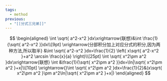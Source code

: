 ```yaml
---
tags:
  - method
previous:
  - "[[分式三兄弟]]"
---
```


$$
\begin{aligned}
\int \sqrt{ a^2-x^2 }dx\xrightarrow{联想}&\int \frac{1}{\sqrt{ a^2-x^2 }}dx\\[9pt]
\xrightarrow{分部积分加上对应分式的积分,因为两种方法,所以取半} &\int \sqrt{ a^2-x^2 }dx=\frac{1}{2} \left( x\sqrt{ a^2-x^2 }+a^2 \arcsin \frac{x}{a} \right)\\[25pt]
\int \sqrt{ x^2\pm a^2 }dx\xrightarrow{联想} \int &\frac{1}{\sqrt{ x^2\pm a^2 }}dx=\ln|\sqrt{ x^2\pm a^2 }+x|\\[10pt]
\xrightarrow{}\int \sqrt{ x^2\pm a^2 }dx=\frac{1}{2}&(x\sqrt{ x^2\pm a^2 }\pm a^2\ln|\sqrt{ x^2\pm a^2 }+x|)
\end{aligned}
$$